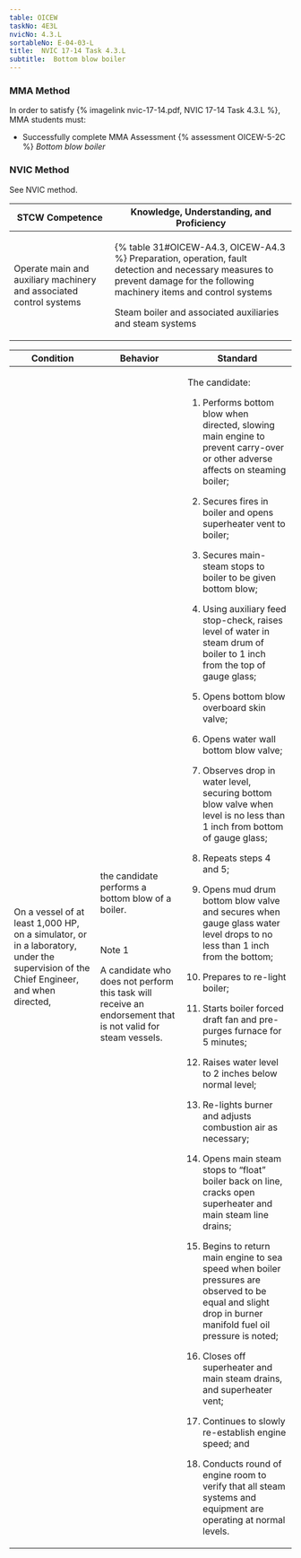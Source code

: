 ```yaml
---
table: OICEW
taskNo: 4E3L
nvicNo: 4.3.L 
sortableNo: E-04-03-L
title:  NVIC 17-14 Task 4.3.L
subtitle:  Bottom blow boiler
---
```



### MMA Method

In order to satisfy  {% imagelink nvic-17-14.pdf, NVIC 17-14 Task 4.3.L %}, MMA students must:

* Successfully complete MMA Assessment {% assessment OICEW-5-2C %} *Bottom blow boiler*


### NVIC Method

<a onclick="togglevisibility('nvic_methods')" >See NVIC method.</a>

<div id='nvic_methods' class='hide'>

<table>
<thead>
<tr>
<th class='forty'> STCW Competence </th>
<th class='sixty'> Knowledge, Understanding, and Proficiency </th>
</tr>
</thead>




<tbody>
<tr><td markdown='1'>

Operate main and auxiliary machinery and associated control systems

</td><td markdown='1'>

{% table 31#OICEW-A4.3, OICEW-A4.3 %} Preparation, operation, fault detection and necessary measures to prevent damage for the following machinery items and control systems 

Steam boiler and associated auxiliaries and steam systems

</td></tr>


</tbody>
</table>


<table>
<thead>
<tr><th class='twenty'>  Condition </th><th class='twenty'> Behavior </th><th  class='sixty'>Standard </th></tr>
</thead>
<tbody >



<tr><td markdown='1'>

On a vessel of at least 1,000 HP, on a simulator, or in a laboratory, under the supervision of the Chief Engineer, and when directed,

</td><td markdown='1'>

the candidate performs a bottom blow of a boiler.

<br>

<div class="tooltip" markdown='1'>

Note 1

A candidate who does not perform this task will receive an endorsement that is not valid for steam vessels.

</div>


</td><td markdown='1'>

The candidate:

1. Performs bottom blow when directed, slowing main engine to prevent carry-over or other adverse affects on steaming boiler;

2. Secures fires in boiler and opens superheater vent to boiler;

3. Secures main-steam stops to boiler to be given bottom blow;

4. Using auxiliary feed stop-check, raises level of water in steam drum of boiler to 1 inch from the top of gauge glass;

5. Opens bottom blow overboard skin valve;

6. Opens water wall bottom blow valve;

7. Observes drop in water level, securing bottom blow valve when level is no less than 1 inch from bottom of gauge glass;

8. Repeats steps 4 and 5;

9. Opens mud drum bottom blow valve and secures when gauge glass water level drops to no less than 1 inch from the bottom;

10. Prepares to re-light boiler;

11. Starts boiler forced draft fan and pre-purges furnace for 5 minutes;

12. Raises water level to 2 inches below normal level;

13. Re-lights burner  and adjusts combustion air as necessary;

14. Opens main steam stops to “float” boiler back on line, cracks open superheater and main steam line drains;

15. Begins to return main engine to sea speed when boiler pressures are observed to be equal and slight drop in burner manifold fuel oil pressure is noted;

16. Closes off superheater and main steam drains, and superheater vent;

17. Continues to slowly re-establish engine speed; and

18. Conducts round of engine room to verify that all steam systems and equipment are operating at normal levels.

</td></tr>
</tbody>
</table>
</div>
